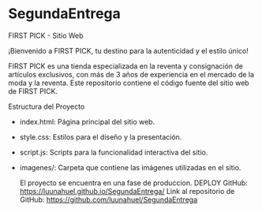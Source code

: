 # SegundaEntrega

 FIRST PICK - Sitio Web

¡Bienvenido a FIRST PICK, tu destino para la autenticidad y el estilo único!


FIRST PICK es una tienda especializada en la reventa y consignación de artículos exclusivos, con más de 3 años de experiencia en el mercado de la moda y la reventa.
Este repositorio contiene el código fuente del sitio web de FIRST PICK.

Estructura del Proyecto

- index.html: Página principal del sitio web.
- style.css: Estilos para el diseño y la presentación.
- script.js: Scripts para la funcionalidad interactiva del sitio.
- imagenes/: Carpeta que contiene las imágenes utilizadas en el sitio.

  El proyecto se encuentra en una fase de produccion.
  DEPLOY GitHub: https://luunahuel.github.io/SegundaEntrega/
  Link al repositorio de GitHub: https://github.com/luunahuel/SegundaEntrega

  
  
